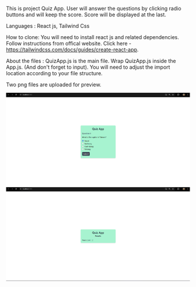 This is project Quiz App. 
User will answer the questions by clicking radio buttons and will keep the score. Score will be displayed at the last.

Languages : React js, Tailwind Css

How to clone: You will need to install react js and related dependencies. Follow instructions from offical website. Click here - https://tailwindcss.com/docs/guides/create-react-app.

About the files :
QuizApp.js is the main file. Wrap QuizApp.js inside the App.js. (And don't forget to input).
You will need to adjust the import location according to your file structure.

Two png files are uploaded for preview.

![Alt Text](Quiz-app-preview-1.png)
![Alt Text](Quiz-app-preview-2.png)
